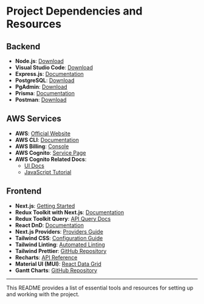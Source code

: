 # Project Dependencies and Resources

## Backend
- **Node.js**: [Download](https://nodejs.org/en)
- **Visual Studio Code**: [Download](https://code.visualstudio.com/)
- **Express.js**: [Documentation](https://expressjs.com/)
- **PostgreSQL**: [Download](https://www.postgresql.org/download/)
- **PgAdmin**: [Download](https://www.pgadmin.org/download/)
- **Prisma**: [Documentation](https://www.prisma.io/docs/getting-started)
- **Postman**: [Download](https://www.postman.com/downloads/)

## AWS Services
- **AWS**: [Official Website](https://aws.amazon.com/)
- **AWS CLI**: [Documentation](https://docs.aws.amazon.com/cli/latest/)
- **AWS Billing**: [Console](https://us-east-1.console.aws.amazon.com/billing/home)
- **AWS Cognito**: [Service Page](https://aws.amazon.com/cognito/)
- **AWS Cognito Related Docs**:
  - [UI Docs](https://ui.docs.amplify.aws/react/connected-components/authenticator)
  - [JavaScript Tutorial](https://docs.amplify.aws/javascript/)

## Frontend
- **Next.js**: [Getting Started](https://nextjs.org/docs/getting-started)
- **Redux Toolkit with Next.js**: [Documentation](https://redux-toolkit.js.org/usage/nextjs)
- **Redux Toolkit Query**: [API Query Docs](https://redux-toolkit.js.org/rtk-query/overview)
- **React DnD**: [Documentation](https://react-dnd.github.io/react-dnd/)
- **Next.js Providers**: [Providers Guide](https://nextjs.org/docs/app/building-your-application/rendering/providers)
- **Tailwind CSS**: [Configuration Guide](https://tailwindcss.com/docs/configuration)
- **Tailwind Linting**: [Automated Linting](https://tailwindcss.com/blog/automatic-class-sorting-with-prettier)
- **Tailwind Prettier**: [GitHub Repository](https://github.com/tailwindlabs/prettier-plugin-tailwindcss)
- **Recharts**: [API Reference](https://recharts.org/en-US/api)
- **Material UI (MUI)**: [React Data Grid](https://mui.com/x/react-data-grid/)
- **Gantt Charts**: [GitHub Repository](https://github.com/MaTeMaTuK/gantt-task-react)

---
This README provides a list of essential tools and resources for setting up and working with the project.

